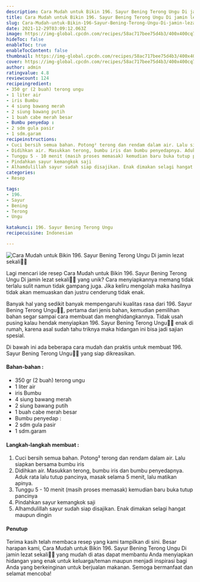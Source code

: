```yaml
---
description: Cara Mudah untuk Bikin 196. Sayur Bening Terong Ungu Di jamin lezat sekali"
title: Cara Mudah untuk Bikin 196. Sayur Bening Terong Ungu Di jamin lezat sekali
slug: Cara-Mudah-untuk-Bikin-196-Sayur-Bening-Terong-Ungu-Di-jamin-lezat-sekali
date: 2021-12-29T03:09:12.063Z
image: https://img-global.cpcdn.com/recipes/58ac717bee75d4b3/400x400cq70/photo.jpg
hideToc: false
enableToc: true
enableTocContent: false
thumbnail: https://img-global.cpcdn.com/recipes/58ac717bee75d4b3/400x400cq70/photo.jpg
cover: https://img-global.cpcdn.com/recipes/58ac717bee75d4b3/400x400cq70/photo.jpg
author: admin
ratingvalue: 4.8
reviewcount: 124
recipeingredient:
- 350 gr (2 buah) terong ungu
- 1 liter air
- iris Bumbu
- 4 siung bawang merah
- 2 siung bawang putih
- 1 buah cabe merah besar
- Bumbu penyedap :
- 2 sdm gula pasir
- 1 sdm.garam
recipeinstructions:
- Cuci bersih semua bahan. Potong² terong dan rendam dalam air. Lalu siapkan bersama bumbu iris
- Didihkan air. Masukkan terong, bumbu iris dan bumbu penyedapnya. Aduk rata lalu tutup pancinya, masak selama 5 menit, lalu matikan apinya.
- Tunggu 5 - 10 menit (masih proses memasak) kemudian baru buka tutup pancinya
- Pindahkan sayur kemangkok saji
- Alhamdulillah sayur sudah siap disajikan. Enak dimakan selagi hangat maupun dingin
categories:
- Resep

tags:
- 196.
- Sayur
- Bening
- Terong
- Ungu

katakunci: 196. Sayur Bening Terong Ungu
recipecuisine: Indonesian

---
```


![Cara Mudah untuk Bikin 196. Sayur Bening Terong Ungu Di jamin lezat sekali👩‍🍳](https://img-global.cpcdn.com/recipes/58ac717bee75d4b3/400x400cq70/photo.jpg)

Lagi mencari ide resep Cara Mudah untuk Bikin 196. Sayur Bening Terong Ungu Di jamin lezat sekali👩‍🍳 yang unik? Cara menyiapkannya memang tidak terlalu sulit namun tidak gampang juga. Jika keliru mengolah maka hasilnya tidak akan memuaskan dan justru cenderung tidak enak.

Banyak hal yang sedikit banyak mempengaruhi kualitas rasa dari 196. Sayur Bening Terong Ungu👩‍🍳, pertama dari jenis bahan, kemudian pemilihan bahan segar sampai cara membuat dan menghidangkannya. Tidak usah pusing kalau hendak menyiapkan 196. Sayur Bening Terong Ungu👩‍🍳 enak di rumah, karena asal sudah tahu triknya maka hidangan ini bisa jadi sajian spesial.

Di bawah ini ada beberapa cara mudah dan praktis untuk membuat 196. Sayur Bening Terong Ungu👩‍🍳 yang siap dikreasikan.

<!--inarticleads1-->

#### Bahan-bahan :

- 350 gr (2 buah) terong ungu
- 1 liter air
- iris Bumbu
- 4 siung bawang merah
- 2 siung bawang putih
- 1 buah cabe merah besar
- Bumbu penyedap :
- 2 sdm gula pasir
- 1 sdm.garam

<!--inarticleads2-->

#### Langkah-langkah membuat :

1. Cuci bersih semua bahan. Potong² terong dan rendam dalam air. Lalu siapkan bersama bumbu iris
1. Didihkan air. Masukkan terong, bumbu iris dan bumbu penyedapnya. Aduk rata lalu tutup pancinya, masak selama 5 menit, lalu matikan apinya.
1. Tunggu 5 - 10 menit (masih proses memasak) kemudian baru buka tutup pancinya
1. Pindahkan sayur kemangkok saji
1. Alhamdulillah sayur sudah siap disajikan. Enak dimakan selagi hangat maupun dingin

#### Penutup

Terima kasih telah membaca resep yang kami tampilkan di sini. Besar harapan kami, Cara Mudah untuk Bikin 196. Sayur Bening Terong Ungu Di jamin lezat sekali👩‍🍳 yang mudah di atas dapat membantu Anda menyiapkan hidangan yang enak untuk keluarga/teman maupun menjadi inspirasi bagi Anda yang berkeinginan untuk berjualan makanan. Semoga bermanfaat dan selamat mencoba!